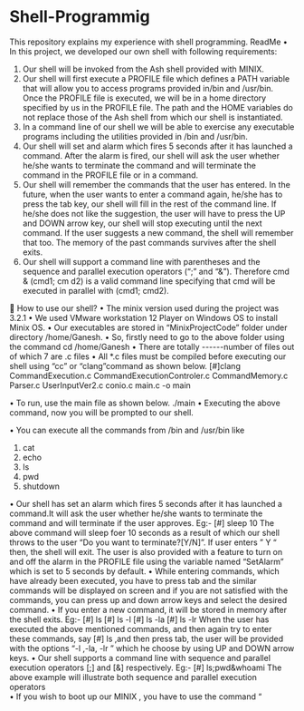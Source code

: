 # Shell-Programmig
This repository explains my experience with shell programming. 
ReadMe
•	In this project, we developed our own shell with following requirements:
1.	Our shell will be invoked from the Ash shell provided with MINIX.
2.	Our shell will first execute a PROFILE file which defines a PATH variable that will allow you to access programs provided in/bin and /usr/bin. Once the PROFILE file is executed, we will be in a home directory specified by us in the PROFILE file. The path and the HOME variables do not replace those of the Ash shell from which our shell is instantiated.
3.	In a command line of our shell we will be able to exercise any executable programs including the utilities provided in /bin and /usr/bin.
4.	Our shell will set and alarm which fires 5 seconds after it has launched a command. After the alarm is fired, our shell will ask the user whether he/she wants to terminate the command and will terminate the command in the PROFILE file or in a command.
5.	Our shell will remember the commands that the user has entered. In the future, when the user wants to enter a command again, he/she has to press the tab key, our shell will fill in the rest of the command line. If he/she does not like the suggestion, the user will have to press the UP and DOWN arrow key, our shell will stop executing until the next command. If the user suggests a new command, the shell will remember that too. The memory of the past commands survives after the shell exits.
6.	Our shell will support a command line with parentheses and the sequence and parallel execution operators (“;” and “&”). Therefore cmd & (cmd1; cm d2) is a valid command line specifying that cmd will be executed in parallel with (cmd1; cmd2).

	How to use our shell?
•	The minix version used during the project was 3.2.1
•	We used VMware workstation 12 Player on Windows OS to install Minix OS.
•	Our executables are stored in “MinixProjectCode” folder under directory /home/Ganesh. 
•	So, firstly need to go to the above folder using the command 
cd /home/Ganesh
•	There are totally  ------number of files out of which 7 are .c files
•	All *.c files must be compiled before executing our shell using “cc” or “clang”command as shown below.
[#]clang CommandExecution.c CommandExecutionControler.c CommandMemory.c Parser.c UserInputVer2.c conio.c main.c -o main

•	To run, use the main file as shown below.
./main
•	Executing the above command, now you will be prompted to our shell.

•	  You can execute all the commands from /bin and /usr/bin like
1.	cat
2.	echo
3.	ls
4.	pwd
5.	shutdown

•	Our shell has set an alarm which fires 5 seconds after it has launched a command.It will ask the user whether he/she wants to terminate the command and will terminate if the user approves.
               Eg:-  [#] sleep 10
                    The above command will sleep foer 10 seconds as a result of which our                  shell throws to the user “Do you want to terminate?[Y/N]”.
                   If user enters ” Y “ then, the shell will exit.
                  The user is also provided with a feature to turn on and off the alarm 
in the PROFILE file using the variable named “SetAlarm” which is set to 5 seconds by default.
•	While entering commands, which have already been executed, you have to press tab and the similar commands will be displayed on screen and if you are not satisfied with the commands, you can press up and down arrow keys and select the desired command.
•	If you enter a new command, it will be stored in memory after the shell exits.
                  Eg:- [#] ls 
                          [#] ls -l
                          [#] ls -la
                          [#] ls -lr
              When the user has executed the above mentioned commands, and then again try to enter these commands, say [#] ls ,and then press tab, the user will be provided with the options “-l ,-la, -lr ” which he choose by using UP and DOWN arrow keys.
•	Our shell supports a command line with sequence and parallel execution operators [;] and [&] respectively.
                    Eg:- [#] ls;pwd&whoami
The above example will illustrate both sequence and parallel execution operators              
•	If you wish to boot up our MINIX , you have to use the command “

